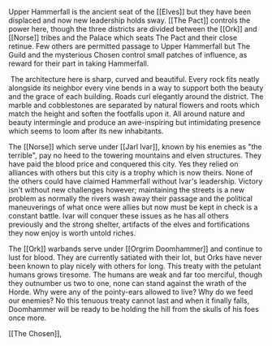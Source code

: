 Upper Hammerfall is the ancient seat of the [[Elves]] but they have been displaced and now new leadership holds sway. [[The Pact]] controls the power here, though the three districts are divided between the [[Ork]] and [[Norse]] tribes and the Palace which seats The Pact and their close retinue. Few others are permitted passage to Upper Hammerfall but The Guild and the mysterious Chosen control small patches of influence, as reward for their part in taking Hammerfall.

 The architecture here is sharp, curved and beautiful. Every rock fits neatly alongside its neighbor every vine bends in a way to support both the beauty and the grace of each building. Roads curl elegantly around the district. The marble and cobblestones are separated by natural flowers and roots which match the height and soften the footfalls upon it. All around nature and beauty intermingle and produce an awe-inspiring but intimidating presence which seems to loom after its new inhabitants.

The [[Norse]] which serve under [[Jarl Ivar]], known by his enemies as "the terrible", pay no heed to the towering mountains and elven structures. They have paid the blood price and conquered this city. Yes they relied on alliances with others but this city is a trophy which is now theirs. None of the others could have claimed Hammerfall without Ivar's leadership. Victory isn't without new challenges however; maintaining the streets is a new problem as normally the rivers wash away their passage and the political maneuverings of what once were allies but now must be kept in check is a constant battle. Ivar will conquer these issues as he has all others previously and the strong shelter, artifacts of the elves and fortifications they now enjoy is worth untold riches.

The [[Ork]] warbands serve under [[Orgrim Doomhammer]] and continue to lust for blood. They are currently satiated with their lot, but Orks have never been known to play nicely with others for long. This treaty with the petulant humans grows tiresome. The humans are weak and far too merciful, though they outnumber us two to one, none can stand against the wrath of the Horde. Why were any of the pointy-ears allowed to live? Why do we feed our enemies? No this tenuous treaty cannot last and when it finally falls, Doomhammer will be ready to be holding the hill from the skulls of his foes once more.



[[The Chosen]],